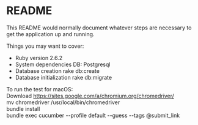 # README

This README would normally document whatever steps are necessary to get the
application up and running.

Things you may want to cover:

* Ruby version
2.6.2
* System dependencies
DB: Postgresql
* Database creation
rake db:create
* Database initialization
rake db:migrate

To run the test for macOS:
<br/>
Download https://sites.google.com/a/chromium.org/chromedriver/
<br/>
mv chromedriver /usr/local/bin/chromedriver
<br/>
bundle install
<br/>
bundle exec cucumber --profile default --guess --tags @submit_link
